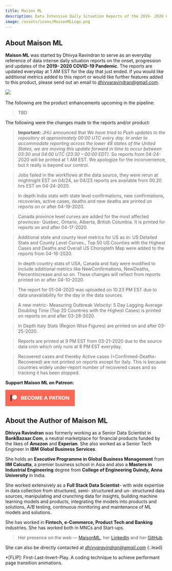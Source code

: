 ```yaml
---
title: Maison ML
description: Data Intensive Daily Situation Reports of the 2019- 2020 COVID-19 Pandemic
image: /assets/icons/MaisonMLLogo.png
---
```


## About Maison ML

**Maison ML** was started by Dhivya Ravindran to serve as an everyday reference of data intense daily situation reports on the onset, progression and updates of the **2019- 2020 COVID-19 Pandemic**. The reports are updated everyday at 1 AM EST for the day that just ended. If you would like additional metrics added to this report or would like further features added to this product, please send out an email to dhivyaravindran@gmail.com. 
<br>

<div class='tableauPlaceholder' id='viz1589987035077' style='position: relative'><noscript><a href='https:&#47;&#47;www.visualpathos.com&#47;home&#47;lets-keep-things-flat-visualizing-hope-for-a-gradual-successful-re-opening-from-covid-19'><img alt=' ' src='https:&#47;&#47;public.tableau.com&#47;static&#47;images&#47;Le&#47;LetsKeepThingsFlatMonitoringaGradualCOVID-19Re-Opening&#47;LetsKeepThingsFlatMonitoringaGradualCOVID-19Reopening&#47;1_rss.png' style='border: none' /></a></noscript><object class='tableauViz'  style='display:none;'><param name='host_url' value='https%3A%2F%2Fpublic.tableau.com%2F' /> <param name='embed_code_version' value='3' /> <param name='path' value='views&#47;LetsKeepThingsFlatMonitoringaGradualCOVID-19Re-Opening&#47;LetsKeepThingsFlatMonitoringaGradualCOVID-19Reopening?:embed=t&amp;:display_count=y&amp;mobile=' /> <param name='toolbar' value='yes' /><param name='static_image' value='https:&#47;&#47;public.tableau.com&#47;static&#47;images&#47;Le&#47;LetsKeepThingsFlatMonitoringaGradualCOVID-19Re-Opening&#47;LetsKeepThingsFlatMonitoringaGradualCOVID-19Reopening&#47;1.png' /> <param name='animate_transition' value='yes' /><param name='display_static_image' value='yes' /><param name='display_spinner' value='yes' /><param name='display_overlay' value='yes' /><param name='display_count' value='yes' /><param name='filter' value='mobile=' /></object></div>                <script type='text/javascript'>                    var divElement = document.getElementById('viz1589987035077');                    var vizElement = divElement.getElementsByTagName('object')[0];                    if ( divElement.offsetWidth > 800 ) { vizElement.style.width='1700px';vizElement.style.height='2027px';} else if ( divElement.offsetWidth > 500 ) { vizElement.style.width='1700px';vizElement.style.height='2027px';} else { vizElement.style.width='100%';vizElement.style.height='2027px';}                     var scriptElement = document.createElement('script');                    scriptElement.src = 'https://public.tableau.com/javascripts/api/viz_v1.js';                    vizElement.parentNode.insertBefore(scriptElement, vizElement);                </script>

The following are the product enhancements upcoming in the pipeline:

> TBD

The following were the changes made to the reports and/or product:

> **Important:** JHU announced that *We have tried to Push updates to the repository at approximately 00:00 UTC every day. In order to accommodate reporting across the lower 48 states of the United States, we are moving this update forward in time to occur between 03:30 and 04:00 UTC (23:30 – 00:00 EDT)*. So reports from 04-24-2020 will be printed at 1 AM EST. We apologize for the inconvenience, but it really is beyond our control.

> Jobs failed in the workflows at the data source, they were rerun at mightnight EST on 04/24, so 04/23 reports are available from 00.20 hrs EST on 04-24-2020.

> In depth India stats with state level confirmations, new confirmations, recoveries, active cases, deaths and new deaths are printed on reports on or after 04-19-2020. 

> Canada province level curves are added for the most affected provinces- Quebec, Ontario, Alberta, British Columbia. It is printed for reports on and after 04-17-2020.

> Additional state and county level metrics for US as in: US Detailed State and County Level Curves., Top 50 US Counties with the Highest Cases and Deaths and Overall US Choropleth Map were added to the reports from 04-16-2020.

> In depth country stats of USA, Canada and Italy were modified to include additional metrics like NewConfirmations, NewDeaths, PercentIncrease and so on. These changes will reflect from reports printed on or after 04-10-2020.

> The report for 01-04-2020 was uploaded on 10.23 PM EST due to data unavailability for the day in the data sources.

> A new metric- Measuring Outbreak Velocity: 5 Day Lagging Average Doubling Time (Top 20 Countries with the Highest Cases) is printed on reports on and after 03-28-2020.

> In Depth Italy Stats (Region Wise Figures) are printed on and after 03-25-2020.

> Reports are printed at 9 PM EST from 03-21-2020 due to the source data cron which only runs at 8 PM EST everyday.

> Recovered cases and thereby Active cases (=Confirmed-Deaths-Recovered) are not printed on reports except for Italy. This is because countries widely under-report number of recovered cases and so tracking it has been stopped.

**Support Maison ML on Patreon:**

<a href="https://www.patreon.com/maisonml" rel="Become a Patron">![Patreon Link](/assets/img/patreon1.png)</a>

## About the Author of Maison ML

**Dhivya Ravindran** was formerly working as a Senior Data Scientist in **BankBazaar.Com**, a neutral marketplace for financial products funded by the likes of **Amazon** and **Experian**. She also worked as a Senior Tech Engineer in **IBM Global Business Services**.

She holds an **Executive Programme in Global Business Management** from **IIM Calcutta**, a premier business school in Asia and also a **Masters in Industrial Engineering** degree from **College of Engineering Guindy, Anna University** in India.

She worked extensively as a **Full Stack Data Scientist**- with wide expertise in data collection from structured, semi- structured and un- structured data sources, manipulating and crunching data for insights, building machine learning models and products, integrating the models into products and solutions, A/B testing, continuous monitoring and maintenance of ML models and solutions.

She has worked in **Fintech, e-Commerce, Product Tech and Banking** industries. She has worked both in MNCs and Start-ups. 

> Her presence on the web — [MaisonML], her [LinkedIn] and her [GitHub].

She can also be directly contacted at *dhivyaravindran@gmail.com*
{:.lead}

[MaisonML]: https://maisonml.github.io/
[LinkedIn]: https://www.linkedin.com/in/dhivyar
[GitHub]: https://github.com/dhivyar




*[FLIP]: First-Last-Invert-Play. A coding technique to achieve performant page transition animations.
